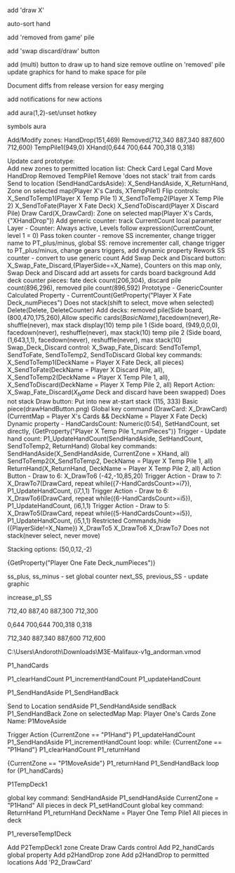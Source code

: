 


add 'draw X'

auto-sort hand

add 'removed from game' pile

add 'swap discard/draw' button


add (multi) button to draw up to hand size
remove outline on 'removed' pile
update graphics for hand to make space for pile

Document diffs from release version for easy merging

add notifications for new actions
	
add aura(1,2)-set/unset hotkey

symbols aura



Add/Modify zones: 
	HandDrop(151,469) 
	Removed(712,340 887,340 887,600 712,600) 
	TempPile1(949,0) 
	XHand(0,644 700,644 700,318 0,318)

Update card prototype:	
	Add new zones to permitted location list: Check Card Legal Card Move
		HandDrop 
		Removed 
		TempPile1
	Remove 'does not stack' trait from cards
	Send to location (SendHandCardsAside): X_SendHandAside, X_ReturnHand, Zone on selected map(Player X's Cards, XTempPile1)
Flip controls: 
	X_SendToTemp1(Player X Temp Pile 1)
	X_SendToTemp2(Player X Temp Pile 2)
	X_SendToFate(Player X Fate Deck)
	X_SendToDiscard(Player X Discard Pile)
	Draw Card(X_DrawCard): Zone on selected map(Player X's Cards, {"XHandDrop"})
Add generic counter: track CurrentCount local parameter
	Layer - Counter: Always active, Levels follow expression(CurrentCount, level 1 = 0)
Pass token counter - remove SS incrementer, change trigger name to PT_plus/minus, global SS: remove incrementer call, change trigger to PT_plus/minus, change gears triggers, add dynamic property
Rework SS counter - convert to use generic count
Add Swap Deck and Discard button: X_Swap_Fate_Discard,{PlayerSide==X_Name}, Counters on this map only, Swap Deck and Discard
add art assets for cards board background
Add deck counter pieces: fate deck count(206,304), discard pile count(896,296), removed pile count(896,592)
	Prototype - GenericCounter
	Calculated Property - CurrentCount(GetProperty("Player X Fate Deck_numPieces")
	Does not stack(shift to select, move when selected)
	Delete(Delete, DeleteCounter)
Add decks: 
	removed pile(Side board, (800,470,175,260),Allow specific cards($BasicName$),facedown(never),Re-shuffle(never), max stack display(10)
	temp pile 1 (Side board, (949,0,0,0), facedown(never), reshuffle(never), max stack(10)
	temp pile 2 (Side board, (1,643,1,1), facedown(never), reshuffle(never), max stack(10)
Swap_Deck_Discard control: 
	X_Swap_Fate_Discard: SendToTemp1, SendToFate, SendToTemp2, SendToDiscard
	Global key commands: 
		X_SendToTemp1(DeckName = Player X Fate Deck, all pieces) 
		X_SendToFate(DeckName = Player X Discard Pile, all), 
		X_SendToTemp2(DeckName = Player X Temp Pile 1, all), 
		X_SendToDiscard(DeckName = Player X Temp Pile 2, all)
	Report Action: X_Swap_Fate_Discard($X_Name$ Deck and discard have been swapped)
	Does not stack
Draw button: Put into new at-start stack (115, 333)
	Basic piece(drawHandButton.png)
	Global key command (DrawCard: X_DrawCard)(CurrentMap = Player X's Cards && DeckName = Player X Fate Deck)
	Dynamic property - HandCardsCount: Numeric(0:54), SetHandCount, set directly, {GetProperty("Player X Temp Pile 1_numPieces")}
	Trigger - Update hand count: P1_UpdateHandCount(SendHandAside, SetHandCount, SendToTemp2, ReturnHand)
	Global key commands: 
		SendHandAside(X_SendHandAside, CurrentZone = XHand, all)
		SendToTemp2(X_SendToTemp2, DeckName = Player X Temp Pile 1, all)
		ReturnHand(X_ReturnHand, DeckName = Player X Temp Pile 2, all)
	Action Button - Draw to 6: X_DrawTo6 (-42,-10,85,20)
	Trigger Action - Draw to 7: X_DrawTo7(DrawCard, repeat while({7-HandCardsCount>=i7}), P1_UpdateHandCount, (i7,1,1)
	Trigger Action - Draw to 6: X_DrawTo6(DrawCard, repeat while({6-HandCardsCount>=i5}), P1_UpdateHandCount, (i6,1,1)
	Trigger Action - Draw to 5: X_DrawTo5(DrawCard, repeat while({5-HandCardsCount>=i5}), P1_UpdateHandCount, (i5,1,1)
	Restricted Commands,hide ({PlayerSide!=X_Name})
		X_DrawTo5
		X_DrawTo6
		X_DrawTo7
	Does not stack(never select, never move)
		
Stacking options: (50,0,12,-2)
	






{GetProperty("Player One Fate Deck_numPieces")}

ss_plus, ss_minus - set global counter
next_SS, previous_SS - update graphic

increase_p1_SS

712,40 887,40 887,300 712,300

0,644 700,644 700,318 0,318

712,340 887,340 887,600 712,600


C:\Users\Andoroth\Downloads\M3E-Malifaux-v1g_andorman.vmod


P1_handCards

P1_clearHandCount
P1_incrementHandCount
P1_updateHandCount
	
P1_SendHandAside
P1_SendHandBack

Send to Location
sendAside
P1_SendHandAside
sendBack
P1_SendHandBack
Zone on selectedMap
Map: Player One's Cards
Zone Name: P1MoveAside


Trigger Action
{CurrentZone == "P1Hand"}
P1_updateHandCount
P1_SendHandAside
P1_incrementHandCount
loop:
while: {CurrentZone == "P1Hand"}
P1_clearHandCount
P1_returnHand

{CurrentZone == "P1MoveAside"}
P1_returnHand
P1_SendHandBack
loop for {P1_handCards}

P1TempDeck1

global key command: 
	SendHandAside
	P1_sendHandAside
	CurrentZone = "P1Hand"
	All pieces in deck
P1_setHandCount
global key command: 
	ReturnHand
	P1_returnHand
	DeckName = Player One Temp Pile1
	All pieces in deck
	
P1_reverseTemp1Deck


Add P2TempDeck1 zone
Create Draw Cards control
Add P2_handCards global property
Add p2HandDrop zone
Add p2HandDrop to permitted locations
Add 'P2_DrawCard'




	
